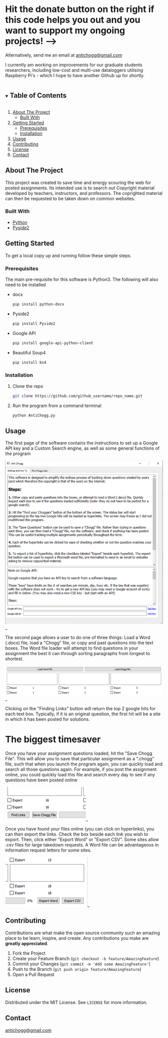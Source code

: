 

# Hit the donate button on the right if this code helps you out and you want to support my ongoing projects! -->

Alternatively, send me an email at antichogg@gmail.com

I currently am working on improvements for our graduate students researchers, including low-cost and multi-use dataloggers utilising Raspberry Pi's - which I hope to have another Github up for shortly.

<!-- TABLE OF CONTENTS -->
<details open="open">
  <summary><h2 style="display: inline-block">Table of Contents</h2></summary>
  <ol>
    <li>
      <a href="#about-the-project">About The Project</a>
      <ul>
        <li><a href="#built-with">Built With</a></li>
      </ul>
    </li>
    <li>
      <a href="#getting-started">Getting Started</a>
      <ul>
        <li><a href="#prerequisites">Prerequisites</a></li>
        <li><a href="#installation">Installation</a></li>
      </ul>
    </li>
    <li><a href="#usage">Usage</a></li>
    <li><a href="#contributing">Contributing</a></li>
    <li><a href="#license">License</a></li>
    <li><a href="#contact">Contact</a></li>
  </ol>
</details>



<!-- ABOUT THE PROJECT -->
## About The Project

This project was created to save time and energy scouring the web for posted assignments. Its intended use is to search out Copyright material developed by teachers, instructors, and professors. The coprighted material can then be requested to be taken down on common websites.


### Built With

* [Python]()
* [Pyside2]()


<!-- GETTING STARTED -->
## Getting Started

To get a local copy up and running follow these simple steps.

### Prerequisites

The main pre-requisite for this software is Python3. The following will also need to be installed

* docx
  ```sh
  pip install python-docx
  ```
* Pyside2
  ```sh
  pip install Pyside2
  ```
* Google API
  ```sh
  pip install google-api-python-client
  ```
* Beautiful Soup4
  ```sh
  pip install bs4
  ```

### Installation

1. Clone the repo
   ```sh
   git clone https://github.com/github_username/repo_name.git
   ```
2. Run the program from a command terminal
   ```sh
   python AntiChogg.py
   ```



<!-- USAGE EXAMPLES -->
## Usage

The first page of the software contains the instructions to set up a Google API key and a Custom Search engine, as well as some general functions of the program

![Instructions](ExampleImages/firstpage.png)_

The second page allows a user to do one of three things: Load a Word (.docx) file, load a "Chogg" file, or copy and past questions into the text boxes. The Word file loader will attempt to find questions in your assignment the best it can through sorting paragraphs from longest to shortest.

![Load](ExampleImages/loadfiles.png)_

Clicking on the "Finding Links" button will return the top 2 google hits for each text box. Typically, if it is an original question, the first hit will be a site in which it has been posted for solutions.

# The biggest timesaver

Once you have your assignment questions loaded, hit the "Save Chogg File". This will allow you to save that particular assignment as a ".chogg" file, such that when you launch the program again, you can quickly load and search all those questions again. For example, if you post the assignment online, you could quickly load this file and search every day to see if any questions have been posted online

![Find](ExampleImages/findinglinks.png)_

Once you have found your files online (you can click on hyperlinks), you can then export the links. Check the box beside each link you wish to export. Then, click either "Export Word" or "Export CSV". Some sites allow .csv files for large takedown requests. A Word file can be advantageous in information request letters for some sites.

![Export](ExampleImages/exportingfiles.png)_

<!-- CONTRIBUTING -->
## Contributing

Contributions are what make the open source community such an amazing place to be learn, inspire, and create. Any contributions you make are **greatly appreciated**.

1. Fork the Project
2. Create your Feature Branch (`git checkout -b feature/AmazingFeature`)
3. Commit your Changes (`git commit -m 'Add some AmazingFeature'`)
4. Push to the Branch (`git push origin feature/AmazingFeature`)
5. Open a Pull Request



<!-- LICENSE -->
## License

Distributed under the MIT License. See `LICENSE` for more information.



<!-- CONTACT -->
## Contact

antichogg@gmail.com

